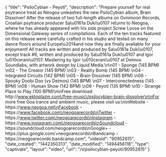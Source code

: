 {
    "title": "PsiloCybian - Peyotl",
    "description": "Prepare yourself for real psytrance treat as Neogoa unleashes the new PsiloCybian album, Brain Dissolver! After the release of two full-length albums on Ovnimoon Records, Croatian psytrance producer Sa\u0161a Duki\u0107 returns to Neogoa, where he has already appeared with his side project Screw Loose on the Dimensional Gateway series of compilations. Each of the ten tracks featured on this release were carefully crafted in his studio and tested on many dance floors around Europe\u2014and now they are finally available for your enjoyment! All tracks are written and produced by Sa\u0161a Duki\u0107, except track #6, written and produced by Sa\u0161a Duki\u0107 and Igor \u010cerani\u0107. Mastering by Igor \u010cerani\u0107 at Deimos Soundlabs, with artwork design by Liquid Media.\n\n01 - Sponge (145 BPM) \n02 - The Creator (145 BPM) \n03 - Reality Bomb (145 BPM) \n04 - Integrated Circuits (142 BPM) \n05 - Brain Dissolver (145 BPM) \n06 - Spooky Doobi Doo (vs Deimos) (145 BPM) \n07 - Interconectedness (145 BPM) \n08 - Human Show (142 BPM) \n09 - Peyotl (135 BPM) \n10 - Strange Place to Play (100 BPM)\n\nFree download: http:\/\/www.ektoplazm.com\/free-music\/psilocybian-brain-dissolver\n\nFor more free Goa trance and ambient music, please visit us:\n\nWebsite - https:\/\/www.neogoa.net\nFacebook - https:\/\/www.facebook.com\/neogoarecords\nTwitter - https:\/\/www.twitter.com\/neogoarecords\nInstagram - https:\/\/www.instagram.com\/neogoarecords\nSoundcloud - https:\/\/soundcloud.com\/neogoarecords\nGoogle+ - https:\/\/plus.google.com\/+neogoarecords\nBandcamp - https:\/\/neogoarecords.bandcamp.com",
    "videoid": "90952615",
    "date_created": "1442350313",
    "date_modified": "1494456118",
    "type": "captivate",
    "layout": "video",
    "url": "\/v\/psilocybian-peyotl\/90952615"
}